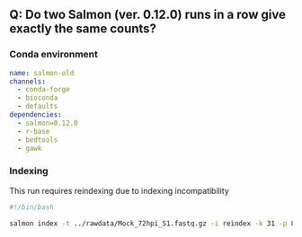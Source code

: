 ## Q: Do two Salmon (ver. 0.12.0) runs in a row give exactly the same counts?

### Conda environment 

```yml
name: salmon-old
channels:
  - conda-forge
  - bioconda 
  - defaults 
dependencies:
  - salmon=0.12.0 
  - r-base 
  - bedtools 
  - gawk 
```

### Indexing
This run requires reindexing due to indexing incompatibility 

```bash
#!/bin/bash 

salmon index -t ../rawdata/Mock_72hpi_S1.fastq.gz -i reindex -k 31 -p 8

```
